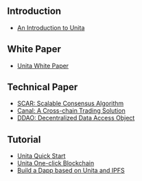 ## Introduction
* [An Introduction to Unita](README.md)

## White Paper
* [Unita White Paper](http://unita.network/asset/unita白皮书v5-1.9-1.pdf)

## Technical Paper
* [SCAR: Scalable Consensus Algorithm](SCAR-Consensus/README.md)
* [Canal: A Cross-chain Trading Solution]()
* [DDAO: Decentralized Data Access Object](DDAO-Data-Management/README.md)

## Tutorial
* [Unita Quick Start]()
* [Unita One-click Blockchain](One-Click-Launch-Chain/README.md)
* [Build a Dapp based on Unita and IPFS]()